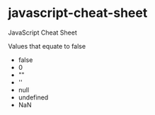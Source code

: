 # javascript-cheat-sheet
JavaScript Cheat Sheet

Values that equate to false
* false
* 0
* ""
* ''
* null
* undefined
* NaN
